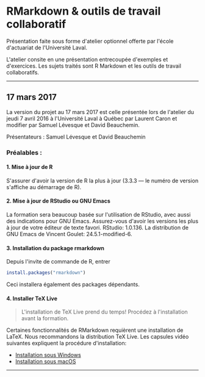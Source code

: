 # RMarkdown & outils de travail collaboratif

Présentation faite sous forme d'atelier optionnel offerte par l'école d'actuariat de l'Université Laval.

L'atelier consite en une présentation entrecoupée d'exemples et d'exercices. Les sujets traités sont R Markdown et les outils de travail collaboratifs.

***********************

## 17 mars 2017

La version du projet au 17 mars 2017 est celle présentée lors de l'atelier du jeudi 7 avril 2016 à l'Université Laval à Québec par Laurent Caron et modifier par Samuel Lévesque et David Beauchemin.

Présentateurs : Samuel Lévesque et David Beauchemin

### Préalables :

#### 1. Mise à jour de R

S'assurer d'avoir la version de R la plus à jour (3.3.3 — le numéro de version s'affiche au démarrage de R).

#### 2. Mise à jour de RStudio ou GNU Emacs

La formation sera beaucoup basée sur l'utilisation de RStudio, avec aussi des indications pour GNU Emacs. Assurez-vous d'avoir les versions les plus à jour de votre éditeur de texte favori. RStudio: 1.0.136. La distribution de GNU Emacs de Vincent Goulet: 24.5.1-modified-6.

#### 3. Installation du package rmarkdown

Depuis l'invite de commande de R, entrer

``` r
install.packages("rmarkdown")
```

Ceci installera également des packages dépendants.

#### 4. Installer TeX Live

> L'installation de TeX Live prend du temps! Procédez à l'installation
> avant la formation.

Certaines fonctionnalités de RMarkdown requièrent une installation de LaTeX. Nous recommandons la distribution TeX Live. Les capsules vidéo suivantes expliquent la procédure d'installation:

- [Installation sous Windows](https://www.youtube.com/watch?v=7MfodhaghUk&feature=youtu.be)
- [Installation sous macOS](https://www.youtube.com/watch?v=kA53EQ3Q47w&feature=youtu.be)


***********************
